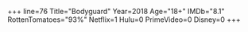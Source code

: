 +++
line=76
Title="Bodyguard"
Year=2018
Age="18+"
IMDb="8.1"
RottenTomatoes="93%"
Netflix=1
Hulu=0
PrimeVideo=0
Disney=0
+++

